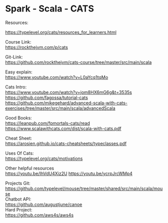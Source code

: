 # Spark - Scala - CATS

Resources:  

https://typelevel.org/cats/resources_for_learners.html 

Course Link:  
https://rockthejvm.com/p/cats  

Git-Link:   
https://github.com/rockthejvm/cats-course/tree/master/src/main/scala


Easy explain:  
https://www.youtube.com/watch?v=L0aYcq1tqMo


Cats Intro:   
https://www.youtube.com/watch?v=jom8HX6mG6g&t=3535s  
https://github.com/fagossa/tutorial-cats  
https://github.com/mikegehard/advanced-scala-with-cats-exercises/tree/master/src/main/scala/advancedScala  


Good Books:	  
https://leanpub.com/fpmortals-cats/read
https://www.scalawithcats.com/dist/scala-with-cats.pdf



Cheat Sheet:  
https://arosien.github.io/cats-cheatsheets/typeclasses.pdf

Uses Of Cats:  
https://typelevel.org/cats/motivations


Other helpful resources  
https://youtu.be/IhVdU4Xiz2U
https://youtu.be/ycrpJrcWMp4


Projects Git:  
https://github.com/typelevel/mouse/tree/master/shared/src/main/scala/mouse  
Chatbot API:  
https://github.com/augustjune/canoe  
Hard Project:   
https://github.com/aws4s/aws4s
